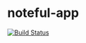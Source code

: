 # noteful-app

[![Build Status](https://travis-ci.org/thinkful-ei27/john-young-noteful-v2.svg?branch=master)](https://travis-ci.org/thinkful-ei27/john-young-noteful-v2)